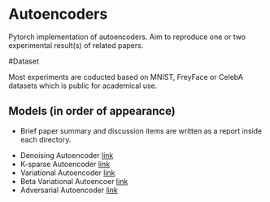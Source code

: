 # Autoencoders

Pytorch implementation of autoencoders.
Aim to reproduce one or two experimental result(s) of related papers.

#Dataset

Most experiments are coducted based on MNIST, FreyFace or CelebA datasets which is public for academical use.

## Models (in order of appearance)

* Brief paper summary and discussion items are written as a report inside each directory.

- Denoising Autoencoder [link](https://dl.acm.org/doi/pdf/10.1145/1390156.1390294)
- K-sparse Autoencoder [link](https://arxiv.org/pdf/1312.5663.pdf)
- Variational Autoencoder [link](https://arxiv.org/pdf/1312.6114.pdf)
- Beta Variational Autoencoer [link](https://openreview.net/pdf?id=Sy2fzU9gl)
- Adversarial Autoencoder [link](https://arxiv.org/pdf/1511.05644.pdf)
